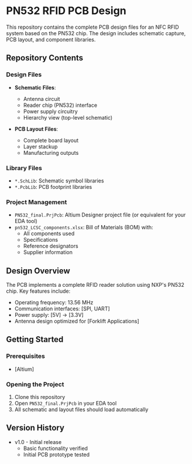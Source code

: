 # PN532 RFID PCB Design

This repository contains the complete PCB design files for an NFC RFID system based on the PN532 chip. The design includes schematic capture, PCB layout, and component libraries.

## Repository Contents

### Design Files
- **Schematic Files**:
  - Antenna circuit
  - Reader chip (PN532) interface
  - Power supply circuitry
  - Hierarchy view (top-level schematic)
  
- **PCB Layout Files**:
  - Complete board layout
  - Layer stackup
  - Manufacturing outputs

### Library Files
- `*.SchLib`: Schematic symbol libraries
- `*.PcbLib`: PCB footprint libraries

### Project Management
- `PN532_final.PrjPcb`: Altium Designer project file (or equivalent for your EDA tool)
- `pn532_LCSC_components.xlsx`: Bill of Materials (BOM) with:
  - All components used
  - Specifications
  - Reference designators
  - Supplier information

## Design Overview

The PCB implements a complete RFID reader solution using NXP's PN532 chip. Key features include:

- Operating frequency: 13.56 MHz
- Communication interfaces: [SPI, UART]
- Power supply: [5V] → [3.3V]
- Antenna design optimized for [Forklift Applications]

## Getting Started

### Prerequisites
- [Altium]

### Opening the Project
1. Clone this repository
2. Open `PN532_final.PrjPcb` in your EDA tool
3. All schematic and layout files should load automatically

## Version History
- v1.0 - Initial release
  - Basic functionality verified
  - Initial PCB prototype tested


